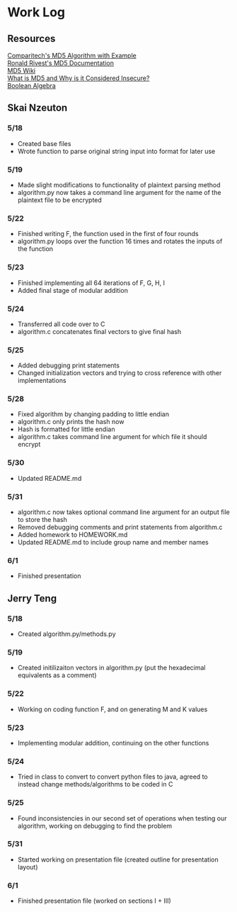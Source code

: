# Work Log

## Resources
[Comparitech's MD5 Algorithm with Example](https://www.comparitech.com/blog/information-security/md5-algorithm-with-examples/)  
[Ronald Rivest's MD5 Documentation](https://www.rfc-editor.org/rfc/rfc1321)  
[MD5 Wiki](https://en.wikipedia.org/wiki/MD5)  
[What is MD5 and Why is it Considered Insecure?](https://www.section.io/engineering-education/what-is-md5/)  
[Boolean Algebra](https://www.investopedia.com/terms/b/boolean-algebra.asp)

## Skai Nzeuton

### 5/18

* Created base files
* Wrote function to parse original string input into format for later use

### 5/19

* Made slight modifications to functionality of plaintext parsing method
* algorithm.py now takes a command line argument for the name of the plaintext file to be encrypted

### 5/22

* Finished writing F, the function used in the first of four rounds
* algorithm.py loops over the function 16 times and rotates the inputs of the function

### 5/23

* Finished implementing all 64 iterations of F, G, H, I
* Added final stage of modular addition

### 5/24

* Transferred all code over to C
* algorithm.c concatenates final vectors to give final hash

### 5/25

* Added debugging print statements
* Changed initialization vectors and trying to cross reference with other implementations

### 5/28

* Fixed algorithm by changing padding to little endian
* algorithm.c only prints the hash now
* Hash is formatted for little endian
* algorithm.c takes command line argument for which file it should encrypt

### 5/30

* Updated README.md

### 5/31

* algorithm.c now takes optional command line argument for an output file to store the hash
* Removed debugging comments and print statements from algorithm.c
* Added homework to HOMEWORK.md
* Updated README.md to include group name and member names

### 6/1

* Finished presentation

## Jerry Teng

### 5/18

* Created algorithm.py\/methods.py

### 5/19

* Created initilizaiton vectors in algorithm.py (put the hexadecimal equivalents as a comment)

### 5/22

* Working on coding function F, and on generating M and K values

### 5/23

* Implementing modular addition, continuing on the other functions

### 5/24

* Tried in class to convert to convert python files to java, agreed to instead change methods\/algorithms to be coded in C

### 5/25

* Found inconsistencies in our second set of operations when testing our algorithm, working on debugging to find the problem

### 5/31

* Started working on presentation file (created outline for presentation layout)

### 6/1 

* Finished presentation file (worked on sections I + III)
